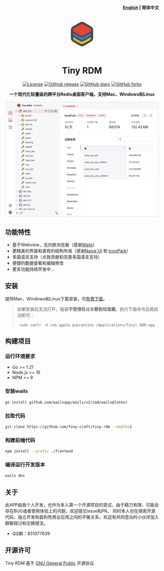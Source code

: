 <h4 align="right"><strong><a href="/">English</a></strong> | 简体中文</h4>
<div align="center">
<a href="https://github.com/tiny-craft/tiny-rdm/"><img src="build/appicon.png" width="120"/></a>
</div>
<h1 align="center">Tiny RDM</h1>
<div align="center">

[![License](https://img.shields.io/github/license/tiny-craft/tiny-rdm)](https://github.com/tiny-craft/tiny-rdm/blob/main/LICENSE)
[![GitHub release](https://img.shields.io/github/release/tiny-craft/tiny-rdm)](https://github.com/tiny-craft/tiny-rdm/releases)
[![GitHub stars](https://img.shields.io/github/stars/tiny-craft/tiny-rdm)](https://github.com/tiny-craft/tiny-rdm/stargazers)
[![GitHub forks](https://img.shields.io/github/forks/tiny-craft/tiny-rdm)](https://github.com/tiny-craft/tiny-rdm/fork)

<strong>一个现代化轻量级的跨平台Redis桌面客户端，支持Mac、Windows和Linux</strong>
</div>

![screenshot](screenshots/light_zh.png)

## 功能特性

* 基于Webview，无内嵌浏览器（感谢[Wails](https://github.com/wailsapp/wails)）
* 更精美的界面和直观的结构布局（感谢[Naive UI](https://github.com/tusen-ai/naive-ui)
  和 [IconPark](https://iconpark.oceanengine.com)）
* 多国语言支持（点我贡献和完善多国语言支持）
* 便捷的数据查看和编辑修改
* 更多功能持续开发中…

## 安装

提供Mac、Windows和Linux下载安装，可[免费下载](https://github.com/tiny-craft/tiny-rdm/releases)。

> 如果安装后无法打开，报错**不受信任**或者**移到垃圾箱**，执行下面命令后再启动即可：
> ``` shell
>  sudo xattr -d com.apple.quarantine /Applications/Tiny\ RDM.app
> ```

## 构建项目
### 运行环境要求
* Go >= 1.21
* Node.js >= 16
* NPM >= 9

### 安装wails
```bash
go install github.com/wailsapp/wails/v2/cmd/wails@latest
```

### 拉取代码
```bash
git clone https://github.com/tiny-craft/tiny-rdm --depth=1
```

### 构建前端代码
```bash
npm install --prefix ./frontend
```

### 编译运行开发版本
```bash
wails dev
```

## 关于
此APP由我个人开发，也作为本人第一个开源项目的尝试，由于精力有限，可能会存在BUG或者使用体验上的问题，欢迎提交issue和PR。
同时本人也在探索开源代码、独立开发和盈利性商业应用之间的平衡关系，欢迎有共同意向的小伙伴加入群聊探讨和交换想法。
* QQ群：831077639

## 开源许可

Tiny RDM 基于 [GNU General Public](/LICENSE) 开源协议.

